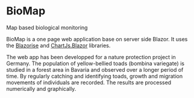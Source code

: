 # BioMap

Map based biological monitoring

BioMap is a one page web application base on server side Blazor. It uses the [Blazorise](https://github.com/stsrki/Blazorise) 
and [ChartJs.Blazor](https://github.com/mariusmuntean/ChartJs.Blazor) libraries.

The web app has been developped for a nature protection project in Germany. The population of yellow-bellied toads (bombina 
variegate) is studied in a forest area in Bavaria and observed over a longer period of time. By regularly catching and identifying 
toads, growth and migration movements of individuals are recorded. The results are processed numerically and graphically.
